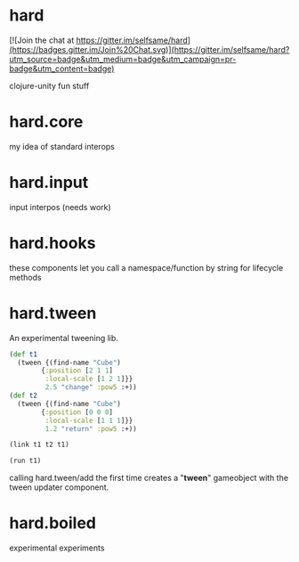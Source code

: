 hard
====

[![Join the chat at https://gitter.im/selfsame/hard](https://badges.gitter.im/Join%20Chat.svg)](https://gitter.im/selfsame/hard?utm_source=badge&utm_medium=badge&utm_campaign=pr-badge&utm_content=badge)

clojure-unity fun stuff

hard.core
====
my idea of standard interops

hard.input
====
input interpos (needs work)

hard.hooks
====
these components let you call a namespace/function by string for lifecycle methods

hard.tween
====
An experimental tweening lib.

```clj
(def t1
  (tween {(find-name "Cube") 
        {:position [2 1 1] 
         :local-scale [1 2 1]}}
         2.5 "change" :pow5 :+))
(def t2
  (tween {(find-name "Cube") 
        {:position [0 0 0] 
         :local-scale [1 1 1]}}
         1.2 "return" :pow5 :+))

(link t1 t2 t1)

(run t1)
```

calling hard.tween/add the first time creates a "__tween__" gameobject with the tween updater component.



hard.boiled
====
experimental experiments